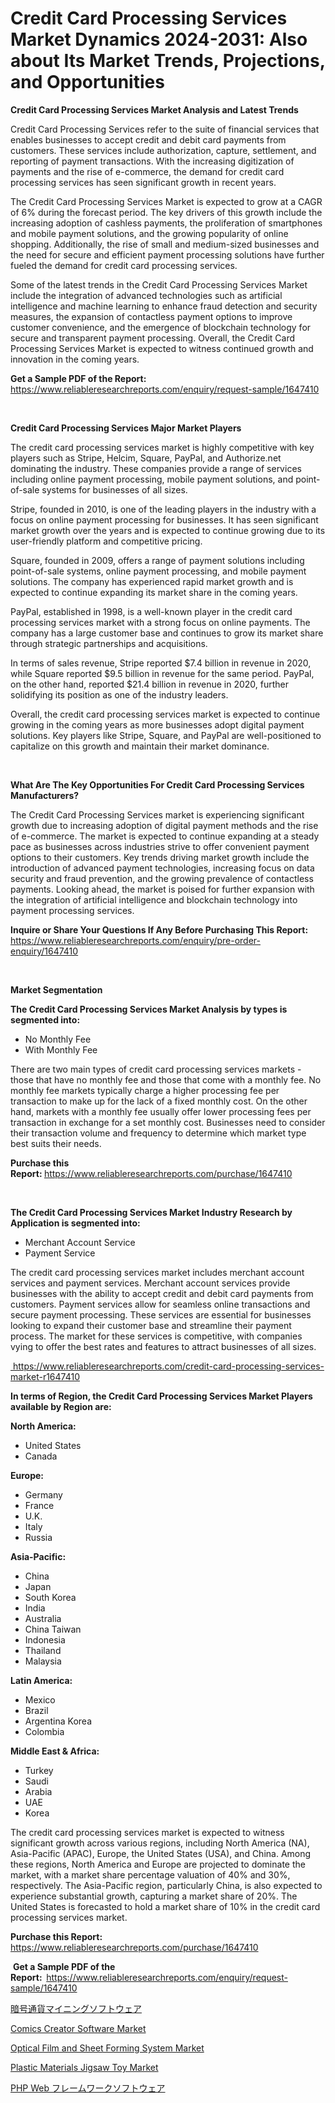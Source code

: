 <p><h1>Credit Card Processing Services Market Dynamics 2024-2031: Also about Its Market Trends, Projections, and Opportunities</h1></p><p><strong>Credit Card Processing Services Market Analysis and Latest Trends</strong></p>
<p><p>Credit Card Processing Services refer to the suite of financial services that enables businesses to accept credit and debit card payments from customers. These services include authorization, capture, settlement, and reporting of payment transactions. With the increasing digitization of payments and the rise of e-commerce, the demand for credit card processing services has seen significant growth in recent years.</p><p>The Credit Card Processing Services Market is expected to grow at a CAGR of 6% during the forecast period. The key drivers of this growth include the increasing adoption of cashless payments, the proliferation of smartphones and mobile payment solutions, and the growing popularity of online shopping. Additionally, the rise of small and medium-sized businesses and the need for secure and efficient payment processing solutions have further fueled the demand for credit card processing services.</p><p>Some of the latest trends in the Credit Card Processing Services Market include the integration of advanced technologies such as artificial intelligence and machine learning to enhance fraud detection and security measures, the expansion of contactless payment options to improve customer convenience, and the emergence of blockchain technology for secure and transparent payment processing. Overall, the Credit Card Processing Services Market is expected to witness continued growth and innovation in the coming years.</p></p>
<p><strong>Get a Sample PDF of the Report:&nbsp;</strong> <a href="https://www.reliableresearchreports.com/enquiry/request-sample/1647410">https://www.reliableresearchreports.com/enquiry/request-sample/1647410</a></p>
<p>&nbsp;</p>
<p><strong>Credit Card Processing Services Major Market Players</strong></p>
<p><p>The credit card processing services market is highly competitive with key players such as Stripe, Helcim, Square, PayPal, and Authorize.net dominating the industry. These companies provide a range of services including online payment processing, mobile payment solutions, and point-of-sale systems for businesses of all sizes.</p><p>Stripe, founded in 2010, is one of the leading players in the industry with a focus on online payment processing for businesses. It has seen significant market growth over the years and is expected to continue growing due to its user-friendly platform and competitive pricing.</p><p>Square, founded in 2009, offers a range of payment solutions including point-of-sale systems, online payment processing, and mobile payment solutions. The company has experienced rapid market growth and is expected to continue expanding its market share in the coming years.</p><p>PayPal, established in 1998, is a well-known player in the credit card processing services market with a strong focus on online payments. The company has a large customer base and continues to grow its market share through strategic partnerships and acquisitions.</p><p>In terms of sales revenue, Stripe reported $7.4 billion in revenue in 2020, while Square reported $9.5 billion in revenue for the same period. PayPal, on the other hand, reported $21.4 billion in revenue in 2020, further solidifying its position as one of the industry leaders.</p><p>Overall, the credit card processing services market is expected to continue growing in the coming years as more businesses adopt digital payment solutions. Key players like Stripe, Square, and PayPal are well-positioned to capitalize on this growth and maintain their market dominance.</p></p>
<p>&nbsp;</p>
<p><strong>What Are The Key Opportunities For Credit Card Processing Services Manufacturers?</strong></p>
<p><p>The Credit Card Processing Services market is experiencing significant growth due to increasing adoption of digital payment methods and the rise of e-commerce. The market is expected to continue expanding at a steady pace as businesses across industries strive to offer convenient payment options to their customers. Key trends driving market growth include the introduction of advanced payment technologies, increasing focus on data security and fraud prevention, and the growing prevalence of contactless payments. Looking ahead, the market is poised for further expansion with the integration of artificial intelligence and blockchain technology into payment processing services.</p></p>
<p><strong>Inquire or Share Your Questions If Any Before Purchasing This Report:</strong> <a href="https://www.reliableresearchreports.com/enquiry/pre-order-enquiry/1647410">https://www.reliableresearchreports.com/enquiry/pre-order-enquiry/1647410</a></p>
<p>&nbsp;</p>
<p><strong>Market Segmentation</strong></p>
<p><strong>The Credit Card Processing Services Market Analysis by types is segmented into:</strong></p>
<p><ul><li>No Monthly Fee</li><li>With Monthly Fee</li></ul></p>
<p><p>There are two main types of credit card processing services markets - those that have no monthly fee and those that come with a monthly fee. No monthly fee markets typically charge a higher processing fee per transaction to make up for the lack of a fixed monthly cost. On the other hand, markets with a monthly fee usually offer lower processing fees per transaction in exchange for a set monthly cost. Businesses need to consider their transaction volume and frequency to determine which market type best suits their needs.</p></p>
<p><strong>Purchase this Report:&nbsp;</strong><a href="https://www.reliableresearchreports.com/purchase/1647410">https://www.reliableresearchreports.com/purchase/1647410</a></p>
<p>&nbsp;</p>
<p><strong>The Credit Card Processing Services Market Industry Research by Application is segmented into:</strong></p>
<p><ul><li>Merchant Account Service</li><li>Payment Service</li></ul></p>
<p><p>The credit card processing services market includes merchant account services and payment services. Merchant account services provide businesses with the ability to accept credit and debit card payments from customers. Payment services allow for seamless online transactions and secure payment processing. These services are essential for businesses looking to expand their customer base and streamline their payment process. The market for these services is competitive, with companies vying to offer the best rates and features to attract businesses of all sizes.</p></p>
<p><a href="https://www.reliableresearchreports.com/credit-card-processing-services-market-r1647410">&nbsp;https://www.reliableresearchreports.com/credit-card-processing-services-market-r1647410</a></p>
<p><strong>In terms of Region, the Credit Card Processing Services Market Players available by Region are:</strong></p>
<p>
    <p> <strong> North America: </strong>
        <ul>
            <li>United States</li>
            <li>Canada</li>
        </ul>
        </p> 
    <p> <strong> Europe: </strong>
        <ul>
            <li>Germany</li>
            <li>France</li>
            <li>U.K.</li>
            <li>Italy</li>
            <li>Russia</li>
        </ul>
        </p> 
    <p> <strong> Asia-Pacific: </strong>
        <ul>
            <li>China</li>
            <li>Japan</li>
            <li>South Korea</li>
            <li>India</li>
            <li>Australia</li>
            <li>China Taiwan</li>
            <li>Indonesia</li>
            <li>Thailand</li>
            <li>Malaysia</li>
        </ul>
        </p> 
    <p> <strong> Latin America: </strong>
        <ul>
            <li>Mexico</li>
            <li>Brazil</li>
            <li>Argentina Korea</li>
            <li>Colombia</li>
        </ul>
        </p> 
    <p> <strong> Middle East & Africa: </strong>
        <ul>
            <li>Turkey</li>
            <li>Saudi</li>
            <li>Arabia</li>
            <li>UAE</li>
            <li>Korea</li>
        </ul>
    </p>
    </p>
<p><p>The credit card processing services market is expected to witness significant growth across various regions, including North America (NA), Asia-Pacific (APAC), Europe, the United States (USA), and China. Among these regions, North America and Europe are projected to dominate the market, with a market share percentage valuation of 40% and 30%, respectively. The Asia-Pacific region, particularly China, is also expected to experience substantial growth, capturing a market share of 20%. The United States is forecasted to hold a market share of 10% in the credit card processing services market.</p></p>
<p><strong>Purchase this Report: </strong><a href="https://www.reliableresearchreports.com/purchase/1647410">https://www.reliableresearchreports.com/purchase/1647410</a></p>
<p>&nbsp;<strong>Get a Sample PDF of the Report:&nbsp;&nbsp;</strong><a href="https://www.reliableresearchreports.com/enquiry/request-sample/1647410">https://www.reliableresearchreports.com/enquiry/request-sample/1647410</a></p>
<p><strong></strong></p>
<p><p><a href="https://github.com/EthanMorar2011/Market-Research-Report-List-1/blob/main/854054645513.md">暗号通貨マイニングソフトウェア</a></p><p><a href="https://github.com/jj19131/Market-Research-Report-List-2/blob/main/comics-creator-software-market.md">Comics Creator Software Market</a></p><p><a href="https://www.linkedin.com/pulse/optical-film-sheet-forming-system-market-size-growth-forecast-34zde">Optical Film and Sheet Forming System Market</a></p><p><a href="https://www.linkedin.com/pulse/plastic-materials-jigsaw-toy-market-research-report-key-successful-wowrf">Plastic Materials Jigsaw Toy Market</a></p><p><a href="https://github.com/dzy793153605/Market-Research-Report-List-2/blob/main/210242845508.md">PHP Web フレームワークソフトウェア</a></p></p>